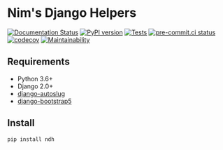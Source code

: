 # Nim's Django Helpers

[![Documentation Status](https://readthedocs.org/projects/ndh/badge/?version=latest)](https://ndh.readthedocs.io/en/latest/?badge=latest)
[![PyPI version](https://badge.fury.io/py/ndh.svg)](https://pypi.org/project/ndh)
[![Tests](https://github.com/nim65s/ndh/actions/workflows/test.yml/badge.svg)](https://github.com/nim65s/ndh/actions/workflows/test.yml)
[![pre-commit.ci status](https://results.pre-commit.ci/badge/github/nim65s/ndh/master.svg)](https://results.pre-commit.ci/latest/github/nim65s/ndh/master)
[![codecov](https://codecov.io/gh/nim65s/ndh/branch/master/graph/badge.svg?token=BLGISGCYKG)](https://codecov.io/gh/nim65s/ndh)
[![Maintainability](https://api.codeclimate.com/v1/badges/6737a84239590ddc0d1e/maintainability)](https://codeclimate.com/github/nim65s/ndh/maintainability)

## Requirements

- Python 3.6+
- Django 2.0+
- [django-autoslug](https://github.com/justinmayer/django-autoslug)
- [django-bootstrap5](https://github.com/zostera/django-bootstrap5)

## Install

`pip install ndh`
